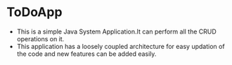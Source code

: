 # ToDoApp
* This is a simple Java System Application.It can perform all the CRUD operations on it.
* This application has a loosely coupled architecture for easy updation of the code and new features can be added easily.

